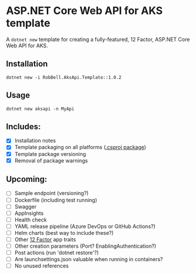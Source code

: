 # ASP.NET Core Web API for AKS template

A `dotnet new` template for creating a fully-featured, 12 Factor, ASP.NET Core Web API for AKS.

## Installation

```
dotnet new -i RobBell.AksApi.Template::1.0.2
```

## Usage

```
dotnet new aksapi -n MyApi
```

## Includes:

* [x] Installation notes
* [x] Template packaging on all platforms ([.csproj package](https://docs.microsoft.com/en-us/dotnet/core/tools/custom-templates#packing-a-template-into-a-nuget-package-nupkg-file))
* [x] Template package versioning
* [x] Removal of package warnings

## Upcoming:

* [ ] Sample endpoint (versioning?)
* [ ] Dockerfile (including test running)
* [ ] Swagger
* [ ] AppInsights
* [ ] Health check
* [ ] YAML release pipeline (Azure DevOps or GitHub Actions?)
* [ ] Helm charts (best way to include these?)
* [ ] Other [12 Factor](https://12factor.net/) app traits
* [ ] Other creation parameters (Port? EnablingAuthentication?)
* [ ] Post actions (run 'dotnet restore'?)
* [ ] Are launchsettings.json valuable when running in containers?
* [ ] No unused references

